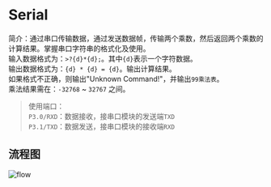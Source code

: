 # Serial
简介：通过串口传输数据，通过发送数据帧，传输两个乘数，然后返回两个乘数的计算结果。掌握串口字符串的格式化及使用。  
输入数据格式为：`>?{d}*{d};`。其中`{d}`表示一个字符数据。  
输出数据格式为：`{d} * {d} = {d}`。输出计算结果。  
如果格式不正确，则输出"Unknown Command!"，并输出`99乘法表`。  
乘法结果需在：`-32768` ~ `32767` 之间。

>使用端口：  
`P3.0/RXD`：数据接收，接串口模块的发送端`TXD`  
`P3.1/TXD`：数据发送，接串口模块的接收端`RXD`  

## 流程图
![flow](http://www.plantuml.com/plantuml/png/JOzTIiD058NVPnKQA2IpWsR0FhW65r18IeFjH4oWh_KjfRPM-cD1BGPg8sAJGA749kfcvjxfCXoCM5yk1-vtEETuVltI9oOKNOZwJ8dWKGcudZ7IQJejMoy_yFagXub1JEoDOP1Mg-9zZflfFdnXn6de42nnjiPv0gCL3fznieKW5LaNiWYdAGxYck4tRQuhmZZmSFiXyYK-5L3Sb5wHxIZLJceLYrOifb7wtsVkloPml_XDZaCPtybyZ8i7HkoMfvgELd-GTiRFkTlXHwTkkrtdrh66sm2l4eLoosaSxiz8OieyalbQP7rL6j_2SYuZdkzUV0C0)